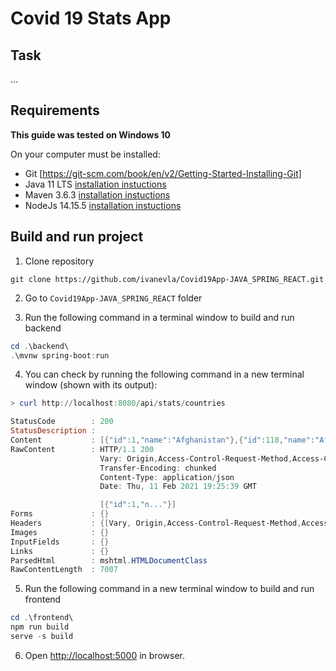 # Covid 19 Stats App
## Task

...

## Requirements

**This guide was tested on Windows 10**

On your computer must be installed:

- Git [https://git-scm.com/book/en/v2/Getting-Started-Installing-Git]
- Java 11 LTS [installation instuctions](https://www.oracle.com/java/technologies/javase-downloads.html)
- Maven 3.6.3 [installation instuctions](http://maven.apache.org/install.html)
- NodeJs 14.15.5 [installation instuctions](https://nodejs.org/en/download/)

## Build and run project
1. Clone repository

```
git clone https://github.com/ivanevla/Covid19App-JAVA_SPRING_REACT.git
```

2. Go to <code>Covid19App-JAVA_SPRING_REACT</code> folder

3. Run the following command in a terminal window to build and run backend

```powershell
cd .\backend\
.\mvnw spring-boot:run
```

4. You can check by running the following command in a new terminal window (shown with its output):

```powershell
> curl http://localhost:8080/api/stats/countries

StatusCode        : 200
StatusDescription :
Content           : [{"id":1,"name":"Afghanistan"},{"id":118,"name":"Africa (total)"},{"id":235,"name":"Albania"},{"id":334,"name":"Algeria"},{"id":451,"name":"America (total)"},{"id":568,"name":"Andorra"},{"id":665,"nam..."}]
RawContent        : HTTP/1.1 200
                    Vary: Origin,Access-Control-Request-Method,Access-Control-Request-Headers
                    Transfer-Encoding: chunked
                    Content-Type: application/json
                    Date: Thu, 11 Feb 2021 19:25:39 GMT

                    [{"id":1,"n..."}]
Forms             : {}
Headers           : {[Vary, Origin,Access-Control-Request-Method,Access-Control-Request-Headers], [Transfer-Encoding, chunked], [Content-Type, application/json], [Date, Thu, 1 Feb 2021 19:25:39 GMT]}
Images            : {}
InputFields       : {}
Links             : {}
ParsedHtml        : mshtml.HTMLDocumentClass
RawContentLength  : 7007
```

5. Run the following command in a new terminal window to build and run frontend

```powershell
cd .\frontend\
npm run build
serve -s build
```

6. Open [http://localhost:5000](http://localhost:5000) in browser.
